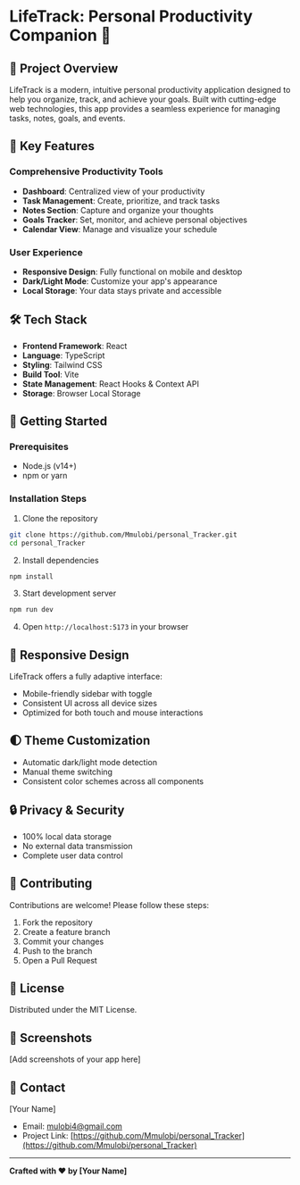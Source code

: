 # LifeTrack: Personal Productivity Companion 🚀

## 📝 Project Overview

LifeTrack is a modern, intuitive personal productivity application designed to help you organize, track, and achieve your goals. Built with cutting-edge web technologies, this app provides a seamless experience for managing tasks, notes, goals, and events.

## 🌟 Key Features

### Comprehensive Productivity Tools
- **Dashboard**: Centralized view of your productivity
- **Task Management**: Create, prioritize, and track tasks
- **Notes Section**: Capture and organize your thoughts
- **Goals Tracker**: Set, monitor, and achieve personal objectives
- **Calendar View**: Manage and visualize your schedule

### User Experience
- **Responsive Design**: Fully functional on mobile and desktop
- **Dark/Light Mode**: Customize your app's appearance
- **Local Storage**: Your data stays private and accessible

## 🛠 Tech Stack

- **Frontend Framework**: React
- **Language**: TypeScript
- **Styling**: Tailwind CSS
- **Build Tool**: Vite
- **State Management**: React Hooks & Context API
- **Storage**: Browser Local Storage

## 🚀 Getting Started

### Prerequisites
- Node.js (v14+)
- npm or yarn

### Installation Steps
1. Clone the repository
```bash
git clone https://github.com/Mmulobi/personal_Tracker.git
cd personal_Tracker
```

2. Install dependencies
```bash
npm install
```

3. Start development server
```bash
npm run dev
```

4. Open `http://localhost:5173` in your browser

## 📱 Responsive Design

LifeTrack offers a fully adaptive interface:
- Mobile-friendly sidebar with toggle
- Consistent UI across all device sizes
- Optimized for both touch and mouse interactions

## 🌓 Theme Customization

- Automatic dark/light mode detection
- Manual theme switching
- Consistent color schemes across all components

## 🔒 Privacy & Security

- 100% local data storage
- No external data transmission
- Complete user data control

## 🤝 Contributing

Contributions are welcome! Please follow these steps:
1. Fork the repository
2. Create a feature branch
3. Commit your changes
4. Push to the branch
5. Open a Pull Request

## 📄 License

Distributed under the MIT License.

## 🎨 Screenshots

[Add screenshots of your app here]

## 📧 Contact

[Your Name]
- Email: mulobi4@gmail.com
- Project Link: [https://github.com/Mmulobi/personal_Tracker](https://github.com/Mmulobi/personal_Tracker)

---

**Crafted with ❤️ by [Your Name]**